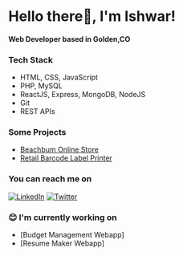 # Hello there👋, I'm Ishwar!
#### Web Developer based in Golden,CO

### Tech Stack
* HTML, CSS, JavaScript
* PHP, MySQL
* ReactJS, Express, MongoDB, NodeJS
* Git
* REST APIs

### Some Projects
* [Beachbum Online Store](https://www.beachbum.in/)
* [Retail Barcode Label Printer](https://retail-barcode-label.netlify.app/)

### You can reach me on
[![LinkedIn](https://img.shields.io/badge/LinkedIn-0077B5?style=for-the-badge&logo=linkedin&logoColor=white)](https://www.linkedin.com/in/mrdumog/)
[![Twitter](https://img.shields.io/badge/Twitter-1DA1F2?style=for-the-badge&logo=twitter&logoColor=white)](https://twitter.com/mrdumog)



### :blush:  I'm currently working on
* [Budget Management Webapp]
* [Resume Maker Webapp]


<!--
Here are some ideas to get you started:

- 🌱 I’m currently learning ...
- 👯 I’m looking to collaborate on ...
- 🤔 I’m looking for help with ...
- 💬 Ask me about ...
- 📫 How to reach me: ...
- 😄 Pronouns: ...
- ⚡ Fun fact: ...
-->


